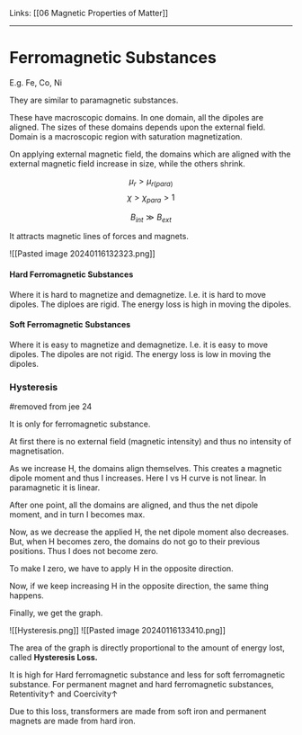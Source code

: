 Links: [[06 Magnetic Properties of Matter]]
___
# Ferromagnetic Substances
E.g. Fe, Co, Ni

They are similar to paramagnetic substances. 

These have macroscopic domains. In one domain, all the dipoles are aligned. The sizes of these domains depends upon the external field.  Domain is a macroscopic region with saturation magnetization. 

On applying external magnetic field, the domains which are aligned with the external magnetic field increase in size, while the others shrink. 

$$\mu_{r} > \mu_{r(para)}$$
$$\chi > \chi_{para} > 1$$

$$B_{int} \gg B_{ext}$$

It attracts magnetic lines of forces and magnets. 

![[Pasted image 20240116132323.png]]

#### Hard Ferromagnetic Substances
Where it is hard to magnetize and demagnetize. I.e. it is hard to move dipoles. The diploes are rigid. The energy loss is high in moving the dipoles.


#### Soft Ferromagnetic Substances
Where it is easy to magnetize and demagnetize. I.e. it is easy to move dipoles. The dipoles are not rigid. The energy loss is low in moving the dipoles.

### Hysteresis 
#removed from jee 24

It is only for ferromagnetic substance. 

At first there is no external field (magnetic intensity) and thus no intensity of magnetisation. 

As we increase H, the domains align themselves. This creates a magnetic dipole moment and thus I increases. Here I vs H curve is not linear. In paramagnetic it is linear. 

After one point, all the domains are aligned, and thus the net dipole moment, and in turn I becomes max.

Now, as we decrease the applied H, the net dipole moment also decreases. But, when H becomes zero, the domains do not go to their previous positions. Thus I does not become zero. 

To make I zero, we have to apply H in the opposite direction. 

Now, if we keep increasing H in the opposite direction, the same thing happens. 

Finally, we get the graph. 

![[Hysteresis.png]]
![[Pasted image 20240116133410.png]]

The area of the graph is directly proportional to the amount of energy lost, called **Hysteresis Loss.** 

It is high for Hard ferromagnetic substance and less for soft ferromagnetic substance. 
For permanent magnet and hard ferromagnetic substances, Retentivity$\uparrow$ and Coercivity$\uparrow$

Due to this loss, transformers are made from soft iron and permanent magnets are made from hard iron. 


